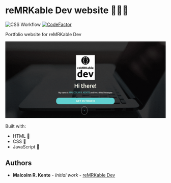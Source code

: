 # reMRKable Dev website 🚀🚀🚀

![CSS Workflow](https://github.com/reMRKableDev/mrk-website/workflows/CSS%20Workflow/badge.svg) [![CodeFactor](https://www.codefactor.io/repository/github/remrkabledev/mrk-website/badge)](https://www.codefactor.io/repository/github/remrkabledev/mrk-website)

Portfolio website for reMRKable Dev

![remrkable-gif](remrkable.gif)

Built with:

- HTML 📐
- CSS 🎨
- JavaScript 🧮

## Authors

* **Malcolm R. Kente** - *Initial work* - [reMRKable Dev](https://remrkabledev.com/)
